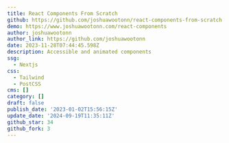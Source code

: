 ```yaml
---
title: React Components From Scratch
github: https://github.com/joshuawootonn/react-components-from-scratch
demo: https://www.joshuawootonn.com/react-components
author: joshuawootonn
author_link: https://github.com/joshuawootonn
date: 2023-11-28T07:44:45.598Z
description: Accessible and animated components
ssg:
  - Nextjs
css:
  - Tailwind
  - PostCSS
cms: []
category: []
draft: false
publish_date: '2023-01-02T15:56:15Z'
update_date: '2024-09-19T11:35:11Z'
github_star: 34
github_fork: 3
---
```

